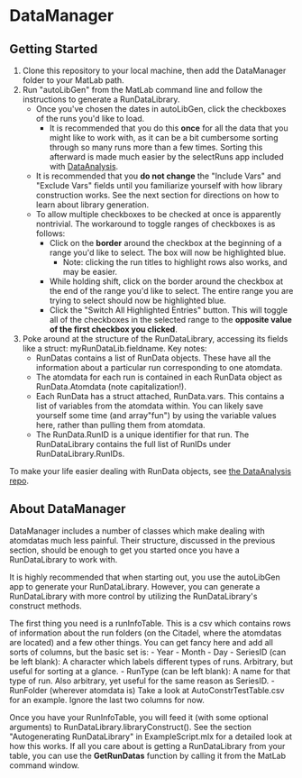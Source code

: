 # DataManager

## Getting Started
1. Clone this repository to your local machine, then add the DataManager folder to your MatLab path.
2. Run "autoLibGen" from the MatLab command line and follow the instructions to generate a RunDataLibrary.
    - Once you've chosen the dates in autoLibGen, click the checkboxes of the runs you'd like to load.
        - It is recommended that you do this __once__ for all the data that you might like to work with, as it can be a bit cumbersome sorting through so many runs more than a few times. Sorting this afterward is made much easier by the selectRuns app included with [DataAnalysis](https://github.com/weldlabucsb/DataAnalysis).
    - It is recommended that you __do not change__ the "Include Vars" and "Exclude Vars" fields until you familiarize yourself with how library construction works. See the next section for directions on how to learn about library generation.
    - To allow multiple checkboxes to be checked at once is apparently nontrivial. The workaround to toggle ranges of checkboxes is as follows:
        - Click on the __border__ around the checkbox at the beginning of a range you'd like to select. The box will now be highlighted blue.
            - Note: clicking the run titles to highlight rows also works, and may be easier.
        - While holding shift, click on the border around the checkbox at the end of the range you'd like to select. The entire range you are trying to select should now be highlighted blue.
        - Click the "Switch All Highlighted Entries" button. This will toggle all of the checkboxes in the selected range to the __opposite value of the first checkbox you clicked__.
3. Poke around at the structure of the RunDataLibrary, accessing its fields like a struct: myRunDataLib.fieldname. Key notes:
    - RunDatas contains a list of RunData objects. These have all the information about a particular run corresponding to one atomdata.
    - The atomdata for each run is contained in each RunData object as RunData.Atomdata (note capitalization!).
    - Each RunData has a struct attached, RunData.vars. This contains a list of variables from the atomdata within. You can likely save yourself some time (and array"fun") by using the variable values here, rather than pulling them from atomdata.
    - The RunData.RunID is a unique identifier for that run. The RunDataLibrary contains the full list of RunIDs under RunDataLibrary.RunIDs.

To make your life easier dealing with RunData objects, see [the DataAnalysis repo](https://github.com/weldlabucsb/DataAnalysis).

## About DataManager
DataManager includes a number of classes which make dealing with atomdatas much less painful. Their structure, discussed in the previous section, should be enough to get you started once you have a RunDataLibrary to work with.

It is highly recommended that when starting out, you use the autoLibGen app to generate your RunDataLibrary. However, you can generate a RunDataLibrary with more control by utilizing the RunDataLibrary's construct methods.

The first thing you need is a runInfoTable. This is a csv which contains rows of information about the run folders (on the Citadel, where the atomdatas are located) and a few other things. You can get fancy here and add all sorts of columns, but the basic set is:
    - Year
    - Month
    - Day
    - SeriesID (can be left blank): A character which labels different types of runs. Arbitrary, but useful for sorting at a glance.
    - RunType (can be left blank): A name for that type of run. Also arbitrary, yet useful for the same reason as SeriesID.
    - RunFolder (wherever atomdata is)
Take a look at AutoConstrTestTable.csv for an example. Ignore the last two columns for now.

Once you have your RunInfoTable, you will feed it (with some optional arguments) to RunDataLibrary.libraryConstruct(). See the section "Autogenerating RunDataLibrary" in ExampleScript.mlx for a detailed look at how this works. If all you care about is getting a RunDataLibrary from your table, you can use the __GetRunDatas__ function by calling it from the MatLab command window.

